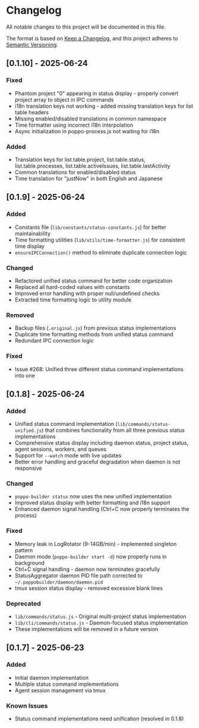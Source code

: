 # Changelog

All notable changes to this project will be documented in this file.

The format is based on [Keep a Changelog](https://keepachangelog.com/en/1.0.0/),
and this project adheres to [Semantic Versioning](https://semver.org/spec/v2.0.0.html).

## [0.1.10] - 2025-06-24

### Fixed
- Phantom project "0" appearing in status display - properly convert project array to object in IPC commands
- i18n translation keys not working - added missing translation keys for list table headers
- Missing enabled/disabled translations in common namespace
- Time formatter using incorrect i18n interpolation
- Async initialization in poppo-process.js not waiting for i18n

### Added
- Translation keys for list.table.project, list.table.status, list.table.processes, list.table.activeIssues, list.table.lastActivity
- Common translations for enabled/disabled status
- Time translation for "justNow" in both English and Japanese

## [0.1.9] - 2025-06-24

### Added
- Constants file (`lib/constants/status-constants.js`) for better maintainability
- Time formatting utilities (`lib/utils/time-formatter.js`) for consistent time display
- `ensureIPCConnection()` method to eliminate duplicate connection logic

### Changed
- Refactored unified status command for better code organization
- Replaced all hard-coded values with constants
- Improved error handling with proper null/undefined checks
- Extracted time formatting logic to utility module

### Removed
- Backup files (`.original.js`) from previous status implementations
- Duplicate time formatting methods from unified status command
- Redundant IPC connection logic

### Fixed
- Issue #268: Unified three different status command implementations into one

## [0.1.8] - 2025-06-24

### Added
- Unified status command implementation (`lib/commands/status-unified.js`) that combines functionality from all three previous status implementations
- Comprehensive status display including daemon status, project status, agent sessions, workers, and queues
- Support for `--watch` mode with live updates
- Better error handling and graceful degradation when daemon is not responsive

### Changed
- `poppo-builder status` now uses the new unified implementation
- Improved status display with better formatting and i18n support
- Enhanced daemon signal handling (Ctrl+C now properly terminates the process)

### Fixed
- Memory leak in LogRotator (9-14GB/min) - implemented singleton pattern
- Daemon mode (`poppo-builder start -d`) now properly runs in background
- Ctrl+C signal handling - daemon now terminates gracefully
- StatusAggregator daemon PID file path corrected to `~/.poppobuilder/daemon/daemon.pid`
- tmux session status display - removed excessive blank lines

### Deprecated
- `lib/commands/status.js` - Original multi-project status implementation
- `lib/cli/commands/status.js` - Daemon-focused status implementation
- These implementations will be removed in a future version

## [0.1.7] - 2025-06-23

### Added
- Initial daemon implementation
- Multiple status command implementations
- Agent session management via tmux

### Known Issues
- Status command implementations need unification (resolved in 0.1.8)